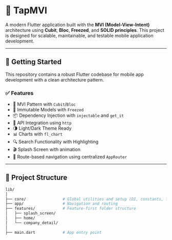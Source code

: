 # 📱 TapMVI

A modern Flutter application built with the **MVI (Model-View-Intent)** architecture using **Cubit**, **Bloc**, **Freezed**, and **SOLID principles**. This project is designed for scalable, maintainable, and testable mobile application development.

---

## 🚀 Getting Started

This repository contains a robust Flutter codebase for  mobile app development with a clean architecture pattern.

### ✅ Features

- 🔁 MVI Pattern with `Cubit`/`Bloc`
- 🧊 Immutable Models with `Freezed`
- 📦 Dependency Injection with `injectable` and `get_it`
- 📡 API Integration using `http`
- 🌗 Light/Dark Theme Ready
- 📊 Charts with `fl_chart`
- 🔍 Search Functionality with Highlighting
- 🎬 Splash Screen with animation
- 🔀 Route-based navigation using centralized `AppRouter`

---

## 📁 Project Structure

```bash
lib/
│
├── core/                # Global utilities and setup (DI, constants, themes)
├── app/                 # Navigation and routing
├── features/            # Feature-first folder structure
│   ├── splash_screen/
│   ├── home/
│   └── company_detail/
│
├── main.dart            # App entry point
